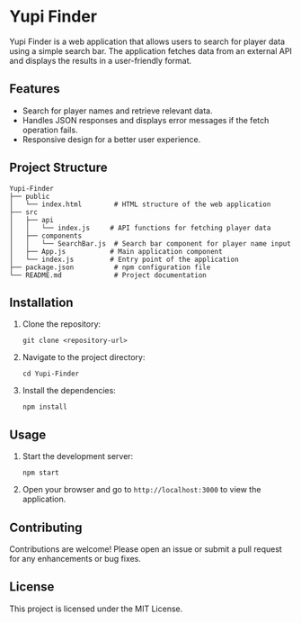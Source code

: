 # Yupi Finder

Yupi Finder is a web application that allows users to search for player data using a simple search bar. The application fetches data from an external API and displays the results in a user-friendly format.

## Features

- Search for player names and retrieve relevant data.
- Handles JSON responses and displays error messages if the fetch operation fails.
- Responsive design for a better user experience.

## Project Structure

```
Yupi-Finder
├── public
│   └── index.html        # HTML structure of the web application
├── src
│   ├── api
│   │   └── index.js     # API functions for fetching player data
│   ├── components
│   │   └── SearchBar.js  # Search bar component for player name input
│   ├── App.js           # Main application component
│   └── index.js         # Entry point of the application
├── package.json          # npm configuration file
└── README.md             # Project documentation
```

## Installation

1. Clone the repository:
   ```
   git clone <repository-url>
   ```
2. Navigate to the project directory:
   ```
   cd Yupi-Finder
   ```
3. Install the dependencies:
   ```
   npm install
   ```

## Usage

1. Start the development server:
   ```
   npm start
   ```
2. Open your browser and go to `http://localhost:3000` to view the application.

## Contributing

Contributions are welcome! Please open an issue or submit a pull request for any enhancements or bug fixes.

## License

This project is licensed under the MIT License.